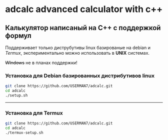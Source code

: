 # adcalc advanced calculator with **c++**
## Калькулятор написаный на C++ с поддержкой формул

Поддерживает только диструбутивы linux базированые на debian и *Termux*, экспериментально можно использовать в **UNIX** системах.

~~WIndows~~ не в планах поддержки!

### Установка для **Debian** базированных дистрибутивов linux

```sh
git clone https://github.com/USERMAN7/adcalc.git
cd adcalc
./setup.sh
```

***

### Установка для **Termux**

```sh
git clone https://github.com/USERMAN7/adcalc.git
cd adcalc
./termux-setup.sh
```
